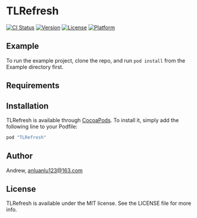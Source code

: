 # TLRefresh

[![CI Status](http://img.shields.io/travis/Andrew/TLRefresh.svg?style=flat)](https://travis-ci.org/Andrew/TLRefresh)
[![Version](https://img.shields.io/cocoapods/v/TLRefresh.svg?style=flat)](http://cocoapods.org/pods/TLRefresh)
[![License](https://img.shields.io/cocoapods/l/TLRefresh.svg?style=flat)](http://cocoapods.org/pods/TLRefresh)
[![Platform](https://img.shields.io/cocoapods/p/TLRefresh.svg?style=flat)](http://cocoapods.org/pods/TLRefresh)

## Example

To run the example project, clone the repo, and run `pod install` from the Example directory first.

## Requirements

## Installation

TLRefresh is available through [CocoaPods](http://cocoapods.org). To install
it, simply add the following line to your Podfile:

```ruby
pod "TLRefresh"
```

## Author

Andrew, anluanlu123@163.com

## License

TLRefresh is available under the MIT license. See the LICENSE file for more info.
